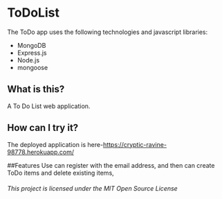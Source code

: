 # ToDoList
The ToDo app uses the following technologies and javascript libraries:
* MongoDB
* Express.js
* Node.js
* mongoose

## What is this?
A To Do List web application.

## How can I try it?
The deployed application is here-https://cryptic-ravine-98778.herokuapp.com/

##Features
Use can register with the email address, and then can create ToDo items and delete existing items, 


###### This project is licensed under the MIT Open Source License
